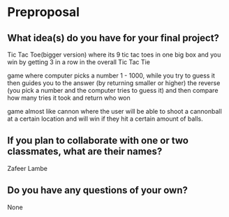 # Preproposal

## What idea(s) do you have for your final project?

Tic Tac Toe(bigger version) where its 9 tic tac toes in one big box and you win by getting 3 in a row in the overall
Tic Tac Tie

game where computer picks a number 1 - 1000, while you try to guess it then guides you to the answer (by returning smaller or higher)  the reverse
(you pick a number and the computer tries to guess it) and then compare how many tries it took and return who won

game almost like cannon where the user will be able to shoot a cannonball at a certain location and will win if they hit a certain amount of balls. 

## If you plan to collaborate with one or two classmates, what are their names?

Zafeer Lambe 

## Do you have any questions of your own?

None